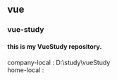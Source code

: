 ## vue
### vue-study 
#### this is my VueStudy repository.  
company-local : D:\study\vueStudy  
home-local : 
